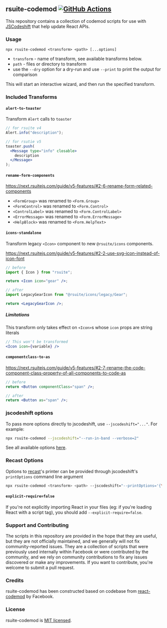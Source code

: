## rsuite-codemod [![GitHub Actions](https://github.com/rsuite/codemod/workflows/Node.js%20CI/badge.svg?branch=master)](https://github.com/rsuite/codemod/actions?query=branch%3Amaster+workflow%3A%22Node.js+CI%22)

This repository contains a collection of codemod scripts for use with
[JSCodeshift](https://github.com/facebook/jscodeshift) that help update React
APIs.

### Usage

`npx rsuite-codemod <transform> <path> [...options]`

- `transform` - name of transform, see available transforms below.
- `path` - files or directory to transform
- use the `--dry` option for a dry-run and use `--print` to print the output for comparison

This will start an interactive wizard, and then run the specified transform.

### Included Transforms

#### `alert-to-toaster`

Transform `Alert` calls to `toaster`

```jsx
// for rsuite v4
Alert.info("description");

// for rsutie v5
toaster.push(
  <Message type="info" closable>
    description
  </Message>
);
```

#### `rename-form-components`

https://next.rsuitejs.com/guide/v5-features/#2-6-rename-form-related-components

- `<FormGroup>` was renamed to `<Form.Group>`
- `<FormControl>` was renamed to `<Form.Control>`
- `<ControlLabel>` was renamed to `<Form.ControlLabel>`
- `<ErrorMessage>` was renamed to `<Form.ErrorMessage>`
- `<HelpBlock>` was renamed to `<Form.HelpText>`

#### `icons-standalone`

Transform legacy `<Icon>` component to new `@rsuite/icons` components.

https://next.rsuitejs.com/guide/v5-features/#2-2-use-svg-icon-instead-of-icon-font

```jsx
// before
import { Icon } from "rsuite";

return <Icon icon="gear" />;

// after
import LegacyGearIcon from "@rsuite/icons/legacy/Gear";

return <LegacyGearIcon />;
```

##### Limitations

This transform only takes effect on `<Icon>`s whose `icon` props are string literals

```jsx
// This won't be transformed
<Icon icon={variable} />
```

#### `componentclass-to-as`

https://next.rsuitejs.com/guide/v5-features/#2-7-rename-the-code-component-class-property-of-all-components-to-code-as

```jsx
// before
return <Button componentClass="span" />;

// after
return <Button as="span" />;
```

### jscodeshift options

To pass more options directly to jscodeshift, use `--jscodeshift="..."`. For example:

```sh
npx rsuite-codemod --jscodeshift="--run-in-band --verbose=2"
```

See all available options [here](https://github.com/facebook/jscodeshift#usage-cli).

### Recast Options

Options to [recast](https://github.com/benjamn/recast)'s printer can be provided
through jscodeshift's `printOptions` command line argument

```sh
npx rsuite-codemod <transform> <path> --jscodeshift="--printOptions='{\"quote\":\"double\"}'"
```

#### `explicit-require=false`

If you're not explicitly importing React in your files (eg: if you're loading React with a script tag), you should add `--explicit-require=false`.

### Support and Contributing

The scripts in this repository are provided in the hope that they are useful,
but they are not officially maintained, and we generally will not fix
community-reported issues. They are a collection of scripts that were previously
used internally within Facebook or were contributed by the community, and we
rely on community contributions to fix any issues discovered or make any
improvements. If you want to contribute, you're welcome to submit a pull
request.

### Credits

rsuite-codemod has been constructed based on codebase from [react-codemod](https://github.com/reactjs/react-codemod) by Facebook.

### License

rsuite-codemod is [MIT licensed](./LICENSE).
